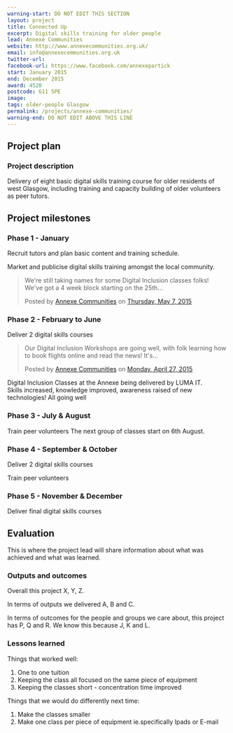 ```yaml
---
warning-start: DO NOT EDIT THIS SECTION
layout: project
title: Connected Up
excerpt: Digital skills training for older people
lead: Annexe Communities
website: http://www.annexecommunities.org.uk/
email: info@annexecommunities.org.uk
twitter-url: 
facebook-url: https://www.facebook.com/annexepartick
start: January 2015
end: December 2015
award: 4520
postcode: G11 5PE
image:
tags: older-people Glasgow
permalink: /projects/annexe-communities/ 
warning-end: DO NOT EDIT ABOVE THIS LINE
---
```


## Project plan

### Project description

Delivery of eight basic digital skills training course for older residents of west Glasgow, including training and capacity building of older volunteers as peer tutors.


## Project milestones

### Phase 1 - January

Recruit tutors and plan basic content and training schedule.

Market and publicise digital skills training amongst the local community.

<div id="fb-root"></div><script>(function(d, s, id) {  var js, fjs = d.getElementsByTagName(s)[0];  if (d.getElementById(id)) return;  js = d.createElement(s); js.id = id;  js.src = "//connect.facebook.net/en_US/sdk.js#xfbml=1&version=v2.3";  fjs.parentNode.insertBefore(js, fjs);}(document, 'script', 'facebook-jssdk'));</script><div class="fb-post" data-href="https://www.facebook.com/annexepartick/posts/829892933762141:0" data-width="500"><div class="fb-xfbml-parse-ignore"><blockquote cite="https://www.facebook.com/annexepartick/posts/829892933762141:0"><p>We&#039;re still taking names for some Digital Inclusion classes folks!  We&#039;ve got a 4 week block starting on the 25th...</p>Posted by <a href="https://www.facebook.com/annexepartick">Annexe Communities</a> on&nbsp;<a href="https://www.facebook.com/annexepartick/posts/829892933762141:0">Thursday, May 7, 2015</a></blockquote></div></div>

### Phase 2 - February to June

Deliver 2 digital skills courses

<div id="fb-root"></div><script>(function(d, s, id) {  var js, fjs = d.getElementsByTagName(s)[0];  if (d.getElementById(id)) return;  js = d.createElement(s); js.id = id;  js.src = "//connect.facebook.net/en_US/sdk.js#xfbml=1&version=v2.3";  fjs.parentNode.insertBefore(js, fjs);}(document, 'script', 'facebook-jssdk'));</script><div class="fb-post" data-href="https://www.facebook.com/annexepartick/posts/825556907529077" data-width="500"><div class="fb-xfbml-parse-ignore"><blockquote cite="https://www.facebook.com/annexepartick/posts/825556907529077"><p>Our Digital Inclusion Workshops are going well, with folk learning how to book flights online and read the news!  It&#039;s...</p>Posted by <a href="https://www.facebook.com/annexepartick">Annexe Communities</a> on <a href="https://www.facebook.com/annexepartick/posts/825556907529077">Monday, April 27, 2015</a></blockquote></div></div>

Digital Inclusion Classes at the Annexe being delivered by LUMA IT.  
Skills increased, knowledge improved, awareness raised of new technologies!
All going well

### Phase 3 - July & August

Train peer volunteers
The next group of classes start on 6th August.

### Phase 4 - September & October

Deliver 2 digital skills courses

Train peer volunteers

### Phase 5 - November & December

Deliver final digital skills courses 

## Evaluation

This is where the project lead will share information about what was achieved and what was learned.

### Outputs and outcomes

Overall this project X, Y, Z.

In terms of outputs we delivered A, B and C.

In terms of outcomes for the people and groups we care about, this project has P, Q and R. We know this because J, K and L.

### Lessons learned

Things that worked well:

1. One to one tuition
2. Keeping the class all focused on the same piece of equipment
3. Keeping the classes short - concentration time improved

Things that we would do differently next time:

1. Make the classes smaller
2. Make one class per piece of equipment ie.specifically Ipads or E-mail

